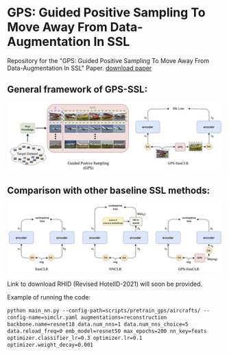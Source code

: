 # GPS: Guided Positive Sampling To Move Away From Data-Augmentation In SSL
Repository for the "GPS: Guided Positive Sampling To Move Away From Data-Augmentation In SSL" Paper. [download paper](paper.pdf)

## General framework of GPS-SSL:

![GPS](imgs/gps.jpeg)


## Comparison with other baseline SSL methods:

![GPS-SIMCLR](imgs/gps-simclr.jpeg)


Link to download RHID (Revised HotelID-2021) will soon be provided.



Example of running the code:
```
python main_nn.py --config-path=scripts/pretrain_gps/aircrafts/ --config-name=simclr.yaml augmentations=reconstruction backbone.name=resnet18 data.num_nns=1 data.num_nns_choice=5 data.reload_freq=0 emb_model=resnet50 max_epochs=200 nn_key=feats optimizer.classifier_lr=0.3 optimizer.lr=0.1 optimizer.weight_decay=0.001
```
